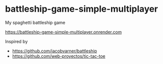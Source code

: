 # battleship-game-simple-multiplayer
My spaghetti battleship game

https://battleship-game-simple-multiplayer.onrender.com

Inspired by
- https://github.com/jacobvarner/battleship
- https://github.com/web-proyectos/tic-tac-toe
